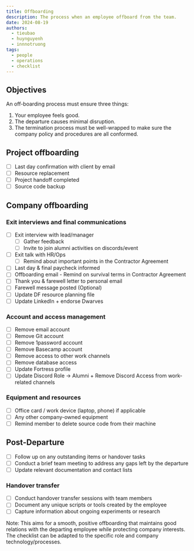 ```yaml
---
title: Offboarding
description: The process when an employee offboard from the team.
date: 2024-08-19
authors:
  - tieubao
  - huynguyenh
  - innnotruong
tags:
  - people
  - operations
  - checklist
---
```


## Objectives

An off-boarding process must ensure three things:

1. Your employee feels good.
2. The departure causes minimal disruption.
3. The termination process must be well-wrapped to make sure the company policy and procedures are all conformed.

## Project offboarding

- [ ] Last day confirmation with client by email
- [ ] Resource replacement
- [ ] Project handoff completed
- [ ] Source code backup

## Company offboarding

### Exit interviews and final communications

- [ ] Exit interview with lead/manager
  - [ ] Gather feedback
  - [ ] Invite to join alumni activities on discords/event
- [ ] Exit talk with HR/Ops
  - [ ] Remind about important points in the Contractor Agreement
- [ ] Last day & final paycheck informed
- [ ] Offboarding email - Remind on survival terms in Contractor Agreement
- [ ] Thank you & farewell letter to personal email
- [ ] Farewell message posted (Optional)
- [ ] Update DF resource planning file
- [ ] Update LinkedIn + endorse Dwarves

### Account and access management

- [ ] Remove email account
- [ ] Remove Git account
- [ ] Remove 1password account
- [ ] Remove Basecamp account
- [ ] Remove access to other work channels
- [ ] Remove database access
- [ ] Update Fortress profile
- [ ] Update Discord Role → Alumni + Remove Discord Access from work-related channels

### Equipment and resources

- [ ] Office card / work device (laptop, phone) if applicable
- [ ] Any other company-owned equipment
- [ ] Remind member to delete source code from their machine

## Post-Departure

- [ ] Follow up on any outstanding items or handover tasks
- [ ] Conduct a brief team meeting to address any gaps left by the departure
- [ ] Update relevant documentation and contact lists

### Handover transfer

- [ ] Conduct handover transfer sessions with team members
- [ ] Document any unique scripts or tools created by the employee
- [ ] Capture information about ongoing experiments or research

Note: This aims for a smooth, positive offboarding that maintains good relations with the departing employee while protecting company interests. The checklist can be adapted to the specific role and company technology/processes.

